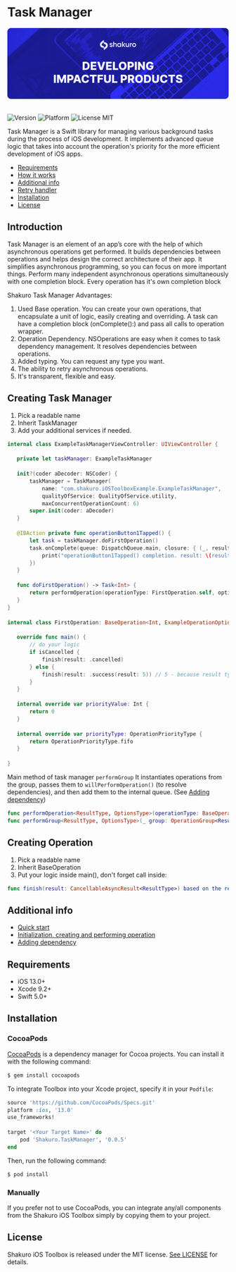 # Task Manager
![Shakuro Task Manager](title_image.png)
<br><br>

![Version](https://img.shields.io/badge/version-1.0.0-blue.svg)
![Platform](https://img.shields.io/badge/platform-iOS-lightgrey.svg)
![License MIT](https://img.shields.io/badge/license-MIT-green.svg)

Task Manager is a Swift library for managing various background tasks during the process of iOS development. It implements advanced queue logic that takes into account the operation's priority for the more efficient development of iOS apps.

- [Requirements](#requirements)
- [How it works](tmdoc/index.md)
- [Additional info](#additional-info)
- [Retry handler](tmdoc/retry.md)
- [Installation](#installation)
- [License](#license)

## Introduction

Task Manager is an element of an app’s core with the help of which asynchronous operations get performed. It builds dependencies between operations and helps design the correct architecture of their app. It simplifies asynchronous programming, so you can focus on more important things. Perform many independent asynchronous operations simultaneously with one completion block. Every operation has it's own completion block

Shakuro Task Manager Advantages:

1. Used Base operation. You can create your own operations, that encapsulate a unit of logic, easily creating and overriding. A task can have a completion block (onComplete():) and pass all calls to operation wrapper.
2. Operation Dependency. NSOperations are easy when it comes to task dependency management. It resolves dependencies between operations.
3. Added typing. You can request any type you want.
4. The ability to retry asynchronous operations.
5. It's transparent, flexible and easy.

## Creating Task Manager

1. Pick a readable name
2. Inherit TaskManager
3. Add your additional services if needed.

 ```swift
internal class ExampleTaskManagerViewController: UIViewController {

    private let taskManager: ExampleTaskManager

    init?(coder aDecoder: NSCoder) {
        taskManager = TaskManager(
            name: "com.shakuro.iOSToolboxExample.ExampleTaskManager",
            qualityOfService: QualityOfService.utility,
            maxConcurrentOperationCount: 6)
        super.init(coder: aDecoder)
    }
    
    @IBAction private func operationButton1Tapped() {
        let task = taskManager.doFirstOperation()
        task.onComplete(queue: DispatchQueue.main, closure: { (_, result) in
            print("operationButton1Tapped() completion. result: \(result)")
        })
    }
    
    func doFirstOperation() -> Task<Int> {
        return performOperation(operationType: FirstOperation.self, options: ExampleOperationOptions())
    }
}

internal class FirstOperation: BaseOperation<Int, ExampleOperationOptions> {

    override func main() {
        // do your logic
        if isCancelled {
            finish(result: .cancelled)
        } else {
            finish(result: .success(result: 5)) // 5 - because result type Int (BaseOperation<Int, ExampleOperationOptions>)
        }
    }

    internal override var priorityValue: Int {
        return 0
    }

    internal override var priorityType: OperationPriorityType {
        return OperationPriorityType.fifo
    }

}
```

 Main method of task manager `performGroup`
 It instantiates operations from the group, passes them to `willPerformOperation()` (to resolve dependencies), and then add them to the internal queue. (See  [Adding dependency](tmdoc/dependency.md))
 
  ```swift
 func performOperation<ResultType, OptionsType>(operationType: BaseOperation<ResultType, OptionsType>.Type, options: OptionsType) -> Task<ResultType> //or
 func performGroup<ResultType, OptionsType>(_ group: OperationGroup<ResultType, OptionsType>, retryHandler: RetryHandler<ResultType>?) -> Task<ResultType>
  ```
  
## Creating Operation

1. Pick a readable name
2. Inherit BaseOperation
3. Put your logic inside main(), don't forget call inside:
```swift
func finish(result: CancellableAsyncResult<ResultType>) based on the result after starting your async call
```

## Additional info

- [Quick start](tmdoc/quick_start.md)
- [Initialization, creating  and performing operation](tmdoc/sample.md)
- [Adding dependency](tmdoc/dependency.md)

## Requirements

- iOS 13.0+
- Xcode 9.2+
- Swift 5.0+

## Installation

### CocoaPods

[CocoaPods](http://cocoapods.org) is a dependency manager for Cocoa projects. You can install it with the following command:

```bash
$ gem install cocoapods
```

To integrate Toolbox into your Xcode project, specify it in your `Podfile`:

```ruby
source 'https://github.com/CocoaPods/Specs.git'
platform :ios, '13.0'
use_frameworks!

target '<Your Target Name>' do
    pod 'Shakuro.TaskManager', '0.0.5'
end
```

Then, run the following command:

```bash
$ pod install
```

### Manually

If you prefer not to use CocoaPods, you can integrate any/all components from the Shakuro iOS Toolbox simply by copying them to your project.

## License

Shakuro iOS Toolbox is released under the MIT license. [See LICENSE](https://github.com/shakurocom/iOS_Toolbox/blob/master/LICENSE) for details.
